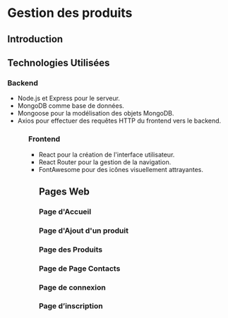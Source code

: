 <h1> Gestion des produits</h1>
<h2>Introduction</h2>
<h2>Technologies Utilisées</h2>
<h3>Backend</h3>
<ul>
<li>Node.js et Express pour le serveur.</li>
<li>MongoDB comme base de données.</li>
<li>Mongoose pour la modélisation des objets MongoDB.</li>
<li>Axios pour effectuer des requêtes HTTP du frontend vers le backend.</li>
<ul>
<h3>Frontend</h3>
<ul>
<li>React pour la création de l'interface utilisateur.</li>
<li>React Router pour la gestion de la navigation.</li>
<li>FontAwesome pour des icônes visuellement attrayantes.</li>

</il>
<h2>Pages Web </h2>
<h3>Page d'Accueil</h3>

<h3>Page d'Ajout d'un produit</h3>
<h3>Page des Produits</h3>
<h3>Page de Page Contacts</h3>
<h3>Page de connexion </h3>
<h3>Page d’inscription </h3>

